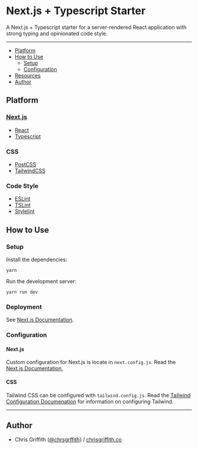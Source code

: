 # Next.js + Typescript Starter

A Next.js + Typescript starter for a server-rendered React application with strong typing and opinionated code style.

---

* [Platform](#platform)
* [How to Use](#how-to-use)
  * [Setup](#setup)
  * [Configuration](#configuration)
* [Resources](#resources)
* [Author](#author)


## Platform

### [Next.js](https://github.com/zeit/next.js/)
* [React](https://reactjs.org/)
* [Typescript](http://www.typescriptlang.org/)

### CSS
* [PostCSS](http://postcss.org/)
* [TailwindCSS](https://tailwindcss.com)

### Code Style
* [ESLint](https://eslint.org/)
* [TSLint](https://palantir.github.io/tslint/)
* [Stylelint](https://stylelint.io/)


## How to Use

### Setup

Install the dependencies:
```
yarn
```

Run the development server:
```
yarn run dev
```

### Deployment

See [Next.js Documentation](https://github.com/zeit/next.js/#production-deployment).

### Configuration

#### Next.js

Custom configuration for Next.js is locate in `next.config.js`. Read the [Next.js Documentation](https://github.com/zeit/next.js/#custom-configuration),

#### CSS

Tailwind CSS can be configured with `tailwind.config.js`. Read the [Tailwind Configuration Documenation](https://tailwindcss.com/docs/configuration) for information on configuring Tailwind.

---

## Author

* Chris Griffith ([@chrsgrffith](github.com/chrsgrffth)) / [chrisgriffith.co](http://chrisgriffith.co)
